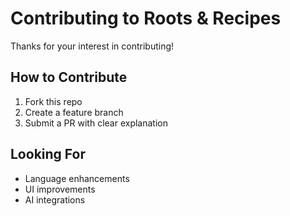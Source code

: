 # Contributing to Roots & Recipes

Thanks for your interest in contributing!

## How to Contribute

1. Fork this repo
2. Create a feature branch
3. Submit a PR with clear explanation

## Looking For

- Language enhancements
- UI improvements
- AI integrations
